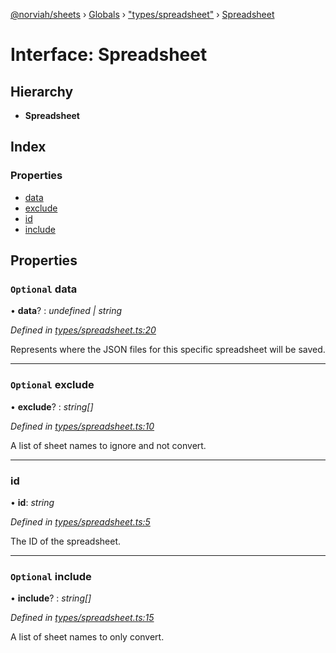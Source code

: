 [@norviah/sheets](../README.md) › [Globals](../globals.md) › ["types/spreadsheet"](../modules/_types_spreadsheet_.md) › [Spreadsheet](_types_spreadsheet_.spreadsheet.md)

# Interface: Spreadsheet

## Hierarchy

* **Spreadsheet**

## Index

### Properties

* [data](_types_spreadsheet_.spreadsheet.md#optional-data)
* [exclude](_types_spreadsheet_.spreadsheet.md#optional-exclude)
* [id](_types_spreadsheet_.spreadsheet.md#id)
* [include](_types_spreadsheet_.spreadsheet.md#optional-include)

## Properties

### `Optional` data

• **data**? : *undefined | string*

*Defined in [types/spreadsheet.ts:20](https://github.com/Norviah/sheets/blob/69bd333/src/types/spreadsheet.ts#L20)*

Represents where the JSON files for this specific spreadsheet will be saved.

___

### `Optional` exclude

• **exclude**? : *string[]*

*Defined in [types/spreadsheet.ts:10](https://github.com/Norviah/sheets/blob/69bd333/src/types/spreadsheet.ts#L10)*

A list of sheet names to ignore and not convert.

___

###  id

• **id**: *string*

*Defined in [types/spreadsheet.ts:5](https://github.com/Norviah/sheets/blob/69bd333/src/types/spreadsheet.ts#L5)*

The ID of the spreadsheet.

___

### `Optional` include

• **include**? : *string[]*

*Defined in [types/spreadsheet.ts:15](https://github.com/Norviah/sheets/blob/69bd333/src/types/spreadsheet.ts#L15)*

A list of sheet names to only convert.
